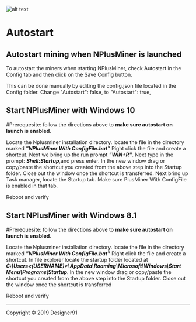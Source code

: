 ![alt text](https://github.com/MrPlusGH/NPlusMiner/raw/master/Includes/NPM.png)
# Autostart

## Autostart mining when NPlusMiner is launched
To autostart the miners when starting NPlusMiner, check Autostart in the Config tab and then click on the Save Config button.

This can be done manually by editing the config.json file located in the Config folder.  Change "Autostart":  false, to "Autostart":  true,

## Start NPlusMiner with Windows 10 
#Prerequesite: follow the directions above to **make sure autostart on launch is enabled**.

Locate the Nplusminer installation directory. locate the file in the directory marked  ***"NPlusMiner With ConfigFile.bat"***
Right click the file and create a shortcut. Next we bring up the run prompt ***"WIN+R"***. Next  type in the prompt: ***Shell:Startup***,and press enter.
In the new window  drag or copy/paste  the shortcut you created from the above step into the Startup folder. Close out the window once  the shortcut is transferred. Next bring up Task manager, locate the Startup tab. Make sure PlusMiner With ConfigFile is enabled in that tab. 

Reboot and verify 

## Start NPlusMiner with Windows 8.1
#Prerequesite: follow the directions above to **make sure autostart on launch is enabled**.

Locate the Nplusminer installation directory. locate the file in the directory marked  ***"NPlusMiner With ConfigFile.bat"***
Right click the file and create a shortcut. In file explorer locate  the startup folder located at ***C:\Users\<(USERNAME)>\AppData\Roaming\Microsoft\Windows\Start Menu\Programs\Startup***.
In the new window  drag or copy/paste  the shortcut you created from the above step into the Startup folder. Close out the window once  the shortcut is transferred 

Reboot and verify



***
Copyright © 2019 Designer91

